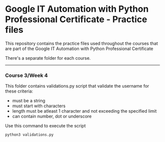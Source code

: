# Google IT Automation with Python Professional Certificate - Practice files

This repository contains the practice files used throughout the courses that are
part of the Google IT Automation with Python Professional Certificate

There's a separate folder for each course.

---
### Course 3/Week 4
This folder contains validations.py script that validate the username for these criteria:
* must be a string
* must start with characters
* length must be atleast 1 character and not exceeding the specified limit
* can contain number, dot or underscore

Use this command to execute the script
```
python3 validations.py
```
